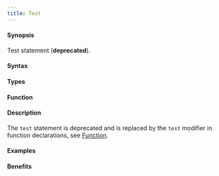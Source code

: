 ```yaml
---
title: Test
---
```


#### Synopsis

Test statement (__deprecated__).

#### Syntax

#### Types

#### Function

#### Description

The `test` statement is deprecated and is replaced by the `test` modifier in function declarations, see [Function](/Rascal/Declarations/Function).

#### Examples

#### Benefits


